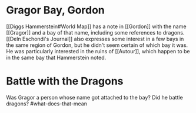 # Gragor Bay, Gordon
[[Diggs Hammerstein#World Map]] has a note in [[Gordon]] with the name [[Gragor]] and a bay of that name, including some references to dragons.  [[Deln Eschondi's Journal]] also expresses some interest in a few bays in the same region of Gordon, but he didn't seem certain of which bay it was.  He was particularly interested in the ruins of [[Autour]], which happen to be in the same bay that Hammerstein noted.

# Battle with the Dragons


Was Gragor a person whose name got attached to the bay?  Did he battle dragons? #what-does-that-mean 